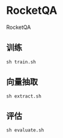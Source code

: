 # RocketQA

RocketQA

## 训练

```
sh train.sh
```

## 向量抽取

```
sh extract.sh
```

## 评估

```
sh evaluate.sh
```